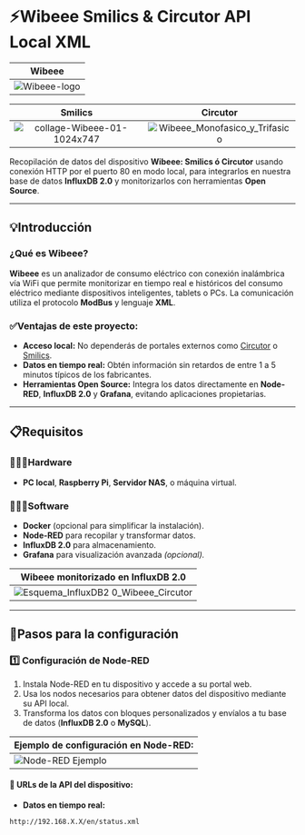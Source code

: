 # ⚡Wibeee Smilics & Circutor API Local XML  

| Wibeee |
|:--------:|
| ![Wibeee-logo](https://github.com/user-attachments/assets/8c8a5418-6109-4138-af2a-9ae9f6a0848b) |

| Smilics | Circutor |
|:---------:|:----------:|
| ![collage-Wibeee-01-1024x747](https://github.com/user-attachments/assets/2d748ed6-e6f4-4c33-9c0b-4d2d84fec564) | ![Wibeee_Monofasico_y_Trifasico](https://github.com/user-attachments/assets/119618e7-fc21-4350-9632-c2f426b2b2e6) |

Recopilación de datos del dispositivo **Wibeee: Smilics ó Circutor** usando conexión HTTP por el puerto 80 en modo local, para integrarlos en nuestra base de datos **InfluxDB 2.0** y monitorizarlos con herramientas **Open Source**.  

---

## 💡Introducción  

### ¿Qué es Wibeee?  
**Wibeee** es un analizador de consumo eléctrico con conexión inalámbrica vía WiFi que permite monitorizar en tiempo real e históricos del consumo eléctrico mediante dispositivos inteligentes, tablets o PCs. La comunicación utiliza el protocolo **ModBus** y lenguaje **XML**.  

### ✅Ventajas de este proyecto:  
- **Acceso local:** No dependerás de portales externos como [Circutor](http://wibeee.circutor.com) o [Smilics](https://smilics.com/wibeee).  
- **Datos en tiempo real:** Obtén información sin retardos de entre 1 a 5 minutos típicos de los fabricantes.  
- **Herramientas Open Source:** Integra los datos directamente en **Node-RED**, **InfluxDB 2.0** y **Grafana**, evitando aplicaciones propietarias.  

---

## 📋Requisitos  

### 👨🏻‍🔧Hardware  
- **PC local**, **Raspberry Pi**, **Servidor NAS**, o máquina virtual.  

### 🧑🏻‍💻Software  
- **Docker** (opcional para simplificar la instalación).  
- **Node-RED** para recopilar y transformar datos.  
- **InfluxDB 2.0** para almacenamiento.  
- **Grafana** para visualización avanzada *(opcional).*

| Wibeee monitorizado en InfluxDB 2.0 |
|:------------:|
|![Esquema_InfluxDB2 0_Wibeee_Circutor](https://user-images.githubusercontent.com/19588354/130484463-0f3d7e45-73d9-48ad-96e8-e9fe3408e90f.jpg)|


---

## 🚀Pasos para la configuración  

### 1️⃣ **Configuración de Node-RED**  

1. Instala Node-RED en tu dispositivo y accede a su portal web.  
2. Usa los nodos necesarios para obtener datos del dispositivo mediante su API local.  
3. Transforma los datos con bloques personalizados y envíalos a tu base de datos (**InfluxDB 2.0** o **MySQL**).  

| **Ejemplo de configuración en Node-RED:** |
|------------------------------------------|
|![Node-RED Ejemplo](https://user-images.githubusercontent.com/19588354/131037062-941eae52-ec44-4759-b664-f097da05b6e8.jpg)|  

#### 🔗 URLs de la API del dispositivo:  
- **Datos en tiempo real:**  
```http
http://192.168.X.X/en/status.xml
